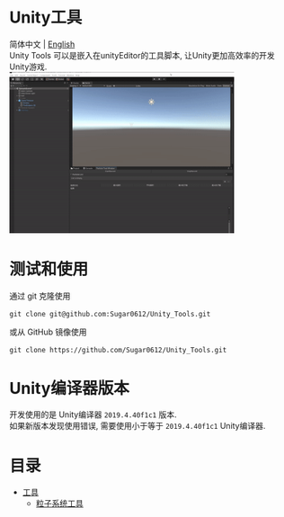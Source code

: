 # Unity工具   
简体中文 | [English](./README.md)  
Unity Tools 可以是嵌入在unityEditor的工具脚本, 让Unity更加高效率的开发Unity游戏.  
<img src = "https://raw.githubusercontent.com/Sugar0612/Unity-Tools/master/Tools/ParticleSystemTool/image/particlesystem.gif" width="400" alt="particleSystem">  

# 测试和使用  
通过 git 克隆使用   

    git clone git@github.com:Sugar0612/Unity_Tools.git  

或从 GitHub 镜像使用  

    git clone https://github.com/Sugar0612/Unity_Tools.git  

# Unity编译器版本  
开发使用的是 Unity编译器 `2019.4.40f1c1` 版本.  
如果新版本发现使用错误, 需要使用小于等于 `2019.4.40f1c1` Unity编译器.  

# 目录  
- [工具](./Tools)  
  - [粒子系统工具](./Tools/ParticleSystemTool)  
